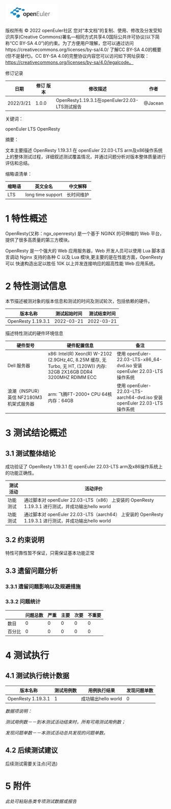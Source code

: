 ![openEuler ico](../../images/openEuler.png)

版权所有 © 2022  openEuler社区
 您对“本文档”的复制、使用、修改及分发受知识共享(Creative Commons)署名—相同方式共享4.0国际公共许可协议(以下简称“CC BY-SA 4.0”)的约束。为了方便用户理解，您可以通过访问https://creativecommons.org/licenses/by-sa/4.0/ 了解CC BY-SA 4.0的概要 (但不是替代)。CC BY-SA 4.0的完整协议内容您可以访问如下网址获取：https://creativecommons.org/licenses/by-sa/4.0/legalcode。

修订记录

| 日期 | 修订   版本 | 修改描述 | 作者 |
| ---- | ----------- | -------- | ---- |
| 2022/3/21 | 1.0.0 | OpenResty1.19.3.1在openEuler22.03-LTS测试报告| @Jacean |

 关键词： 

 openEuler LTS OpenResty

摘要：

文本主要描述 OpenResty 1.19.3.1 在 openEuler 22.03-LTS arm及x86操作系统上的整体测试过程，详细叙述测试覆盖情况，并通过问题分析对版本整体质量进行评估和总结。 

缩略语清单：

| 缩略语 | 英文全名 | 中文解释 |
| ------ | -------- | -------- |
| LTS |long time support|长时间维护|

# 1     特性概述

OpenResty(又称：ngx_openresty) 是一个基于 NGINX 的可伸缩的 Web 平台，提供了很多高质量的第三方模块。

OpenResty 是一个强大的 Web 应用服务器，Web 开发人员可以使用 Lua 脚本语言调动 Nginx 支持的各种 C 以及 Lua 模块,更主要的是在性能方面，OpenResty可以 快速构造出足以胜任 10K 以上并发连接响应的超高性能 Web 应用系统。

# 2     特性测试信息

本节描述被测对象的版本信息和测试的时间及测试轮次，包括依赖的硬件。

| 版本名称 | 测试起始时间 | 测试结束时间 |
| -------- | ------------ | ------------ |
| OpenResty 1.19.3.1 | 2022-03-21  | 2022-03-21 |


描述特性测试的硬件环境信息

| 硬件型号 | 硬件配置信息 | 备注 |
| -------- | ------------ | ---- |
| Dell 服务器 | x86: Intel(R) Xeon(R) W-2102 (2.9GHz,4C, 8.25M 缓存, 无 Turbo, 无 HT, (120W)) 内存: 32GB 2X16GB DDR4 3200MHZ RDIMM ECC   |  使用 openEuler-22.03-LTS-x86_64-dvd.iso 安装 openEuler 22.03-LTS 操作系统   |
| 浪潮（INSPUR）英信 NF2180M3机架式服务器 | arm: 飞腾FT-2000+ CPU 64核 内存：64GB   |  使用 openEuler-22.03-LTS-aarch64-dvd.iso 安装 openEuler 22.03-LTS 操作系统   |

# 3     测试结论概述

## 3.1   测试整体结论

成功验证了 OpenResty 1.19.3.1 在 openEuler 22.03-LTS arm及x86操作系统上的功能正确性。

| 测试活动 | 活动评价 |
| -------- | -------- |
| 功能测试 | 通过脚本对 openEuler 22.03-LTS（x86） 上安装的 OpenResty 1.19.3.1 进行测试，并成功输出hello world |
| 功能测试 | 通过脚本对 openEuler 22.03-LTS（aarch64） 上安装的 OpenResty 1.19.3.1 进行测试，并成功输出hello world |

## 3.2   约束说明

特性可靠性暂不保证，只需保证基本功能正常

## 3.3   遗留问题分析

### 3.3.1 遗留问题影响以及规避措施

### 3.3.2 问题统计

|        | 问题总数 | 严重 | 主要 | 次要 | 不重要 |
| ------ | -------- | ---- | ---- | ---- | ------ |
| 数目   |     0     |  0    |  0    | 0     |   0     |
| 百分比 |     0     |  0    |  0    |  0    |  0     |

# 4     测试执行

## 4.1   测试执行统计数据


| 版本名称 | 测试用例数 | 用例执行结果 | 发现问题单数 |
| -------- | ---------- | ------------ | ------------ |
| OpenResty 1.19.3.1 | 1 | 成功输出hello world | 0 |

*数据项说明：*

*测试用例数－－到本测试活动结束时，所有可用测试用例数；*

*发现问题单数－－本测试活动总共发现的问题单数。*

## 4.2   后续测试建议

后续测试需要关注点(可选)

# 5     附件

*此处可粘贴各类专项测试数据或报告*
